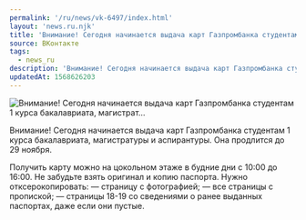 ```yaml
---
permalink: '/ru/news/vk-6497/index.html'
layout: 'news.ru.njk'
title: 'Внимание! Сегодня начинается выдача карт Газпромбанка студентам 1 курса бакалавриата, магистрат…'
source: ВКонтакте
tags:
  - news_ru
description: 'Внимание! Сегодня начинается выдача карт Газпромбанка студентам 1 курса бакалавриата, магистрат…'
updatedAt: 1568626203
---
```

![Внимание! Сегодня начинается выдача карт Газпромбанка студентам 1 курса бакалавриата, магистрат…](https://sun9-50.userapi.com/impf/c855328/v855328337/f83ae/54T7un86Ww0.jpg?size=1280x960&quality=96&sign=d2bd67e473fe694d1db48da229b0cdaa&c_uniq_tag=qGhXXJktEhRZTYCMqSd8Tdd05-wxt3IZLxS62c2fXfw&type=album)

Внимание! Сегодня начинается выдача карт Газпромбанка студентам 1 курса бакалавриата, магистратуры и аспирантуры. Она продлится до 29 ноября.

Получить карту можно на цокольном этаже в будние дни с 10:00 до 16:00. Не забудьте взять оригинал и копию паспорта. Нужно отксерокопировать:
— страницу с фотографией;
— все страницы с пропиской;
— страницы 18-19 со сведениями о ранее выданных паспортах, даже если они пустые.
